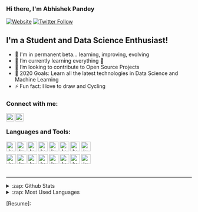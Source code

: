 ### Hi there, I'm Abhishek Pandey

[![Website](https://img.shields.io/website?label=codeSTACKr.com&style=for-the-badge&url=https%3A%2F%2Fcodestackr.com)](https://codestackr.com)
[![Twitter Follow](https://img.shields.io/twitter/follow/codeSTACKr?color=1DA1F2&logo=twitter&style=for-the-badge)](https://twitter.com/intent/follow?original_referer=https%3A%2F%2Fgithub.com%2FcodeSTACKr&screen_name=codeSTACKr)

## I'm a Student and Data Science Enthusiast!

- 🔭 I'm in permanent beta... learning, improving, evolving
- 🌱 I’m currently learning everything 🤣
- 👯 I’m looking to contribute to Open Source Projects
- 🥅 2020 Goals: Learn all the latest technologies in Data Science and Machine Learning
- ⚡ Fun fact: I love to draw and Cycling

### Connect with me:

[<img align="left" alt="Abhishek Pandey | Twitter" width="22px" src="https://cdn.jsdelivr.net/npm/simple-icons@v3/icons/twitter.svg" />][twitter]
[<img align="left" alt="Abhishek Pandey | LinkedIn" width="22px" src="https://cdn.jsdelivr.net/npm/simple-icons@v3/icons/linkedin.svg" />][linkedin]


<br />

### Languages and Tools:
[<img align="left" alt="Jupyter Notebook" width="26px" src="https://simpleicons.org/icons/jupyter.svg" />][linkedin]
[<img align="left" alt="Jupyter Notebook" width="26px" src="https://simpleicons.org/icons/visualstudiocode.svg" />][linkedin]
[<img align="left" alt="Jupyter Notebook" width="26px" src="https://simpleicons.org/icons/pytorch.svg" />][linkedin]
[<img align="left" alt="Jupyter Notebook" width="26px" src="https://simpleicons.org/icons/tensorflow.svg" />][linkedin] 
[<img align="left" alt="Jupyter Notebook" width="26px" src="https://simpleicons.org/icons/github.svg" />][linkedin]
[<img align="left" alt="Jupyter Notebook" width="26px" src="https://simpleicons.org/icons/microsoftexcel.svg" />][linkedin]
[<img align="left" alt="Jupyter Notebook" width="26px" src="https://simpleicons.org/icons/microsoftazure.svg" />][linkedin]
[<img align="left" alt="Jupyter Notebook" width="26px" src="https://simpleicons.org/icons/amazonaws.svg" />][linkedin]
<br />
<br />
[<img align="left" alt="Jupyter Notebook" width="26px" src="https://simpleicons.org/icons/python.svg" />][linkedin]
[<img align="left" alt="Jupyter Notebook" width="26px" src="https://simpleicons.org/icons/java.svg" />][linkedin]
[<img align="left" alt="Jupyter Notebook" width="26px" src="https://simpleicons.org/icons/html5.svg" />][linkedin]
[<img align="left" alt="Jupyter Notebook" width="26px" src="https://simpleicons.org/icons/css3.svg" />][linkedin]
[<img align="left" alt="Jupyter Notebook" width="26px" src="https://simpleicons.org/icons/javascript.svg" />][linkedin]
[<img align="left" alt="Jupyter Notebook" width="26px" src="https://simpleicons.org/icons/mysql.svg" />][linkedin]
[<img align="left" alt="Jupyter Notebook" width="26px" src="https://simpleicons.org/icons/tableau.svg" />][linkedin]
[<img align="left" alt="Jupyter Notebook" width="26px" src="https://simpleicons.org/icons/powerbi.svg" />][linkedin]

<br />
<br />

---
<details>
  <summary>:zap: Github Stats</summary>
 
   <img align="left" alt="Abhishek Pandey's Github Stats" src="https://github-readme-stats.codestackr.vercel.app/api?username=abhishekpandeyIT&show_icons=true&hide_border=true" />

</details>

<details>
  <summary>:zap: Most Used Languages</summary>
 
   <img align="left" alt="Languages" src="https://github-readme-stats.vercel.app/api/top-langs/?username=abhishekpandeyIT" />

</details>

[website]: https://codeSTACKr.com
[twitter]: https://twitter.com/codeSTACKr
[linkedin]: https://linkedin.com/in/codeSTACKr
[Resume]: 
